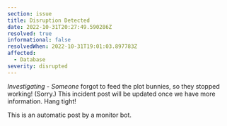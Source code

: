 ```yaml
---
section: issue
title: Disruption Detected
date: 2022-10-31T20:27:49.590286Z
resolved: true
informational: false
resolvedWhen: 2022-10-31T19:01:03.897783Z
affected:
  - Database
severity: disrupted
---
```

*Investigating* - _Someone_ forgot to feed the plot bunnies, so they stopped working! (Sorry.) This incident post will be updated once we have more information. Hang tight!

This is an automatic post by a monitor bot.
        